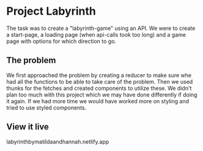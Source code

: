 # Project Labyrinth

The task was to create a "labyrinth-game" using an API. We were to create a start-page, a loading page (when api-calls took too long) and a game page with options for which direction to go.

## The problem

We first approached the problem by creating a reducer to make sure whe had all the functions to be able to take care of the problem. Then we used thunks for the fetches and created components to utilize these.
We didn't plan too much with this project which we may have done differently if doing it again. If we had more time we would have worked more on styling and tried to use styled components.

## View it live

labyrinthbymatildaandhannah.netlify.app
